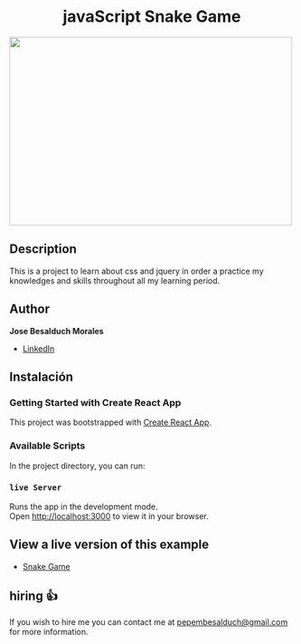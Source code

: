 <h1 align="center"> javaScript Snake Game </h1>
<p align="left">
   <img width="500" height="333" src="https://www.mobygames.com/images/shots/l/697481-john-chenault-s-snake-dos-screenshot-title-screen-monochrome.png">
   </p>

## Description

This is a project to learn about css and jquery in order a practice my knowledges and skills throughout all my learning period.

## Author

**Jose Besalduch Morales**

* [LinkedIn](https://www.linkedin.com/in/jose-morales-besalduch-082239191/)

## Instalación

### Getting Started with Create React App

This project was bootstrapped with [Create React App](https://github.com/facebook/create-react-app).

### Available Scripts

In the project directory, you can run:

### `live Server`

Runs the app in the development mode.\
Open [http://localhost:3000](http://localhost:3000) to view it in your browser.

## View a live version of this example

* [Snake Game](https://bitvsbyte.github.io/snake_javaScript/)

## hiring 👍

If you wish to hire me you can contact me at pepembesalduch@gmail.com for more information.
